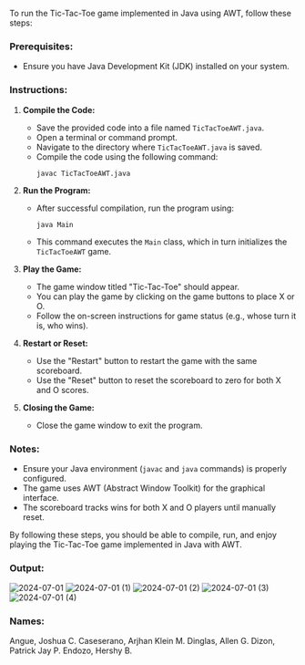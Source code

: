 To run the Tic-Tac-Toe game implemented in Java using AWT, follow these steps:

### Prerequisites:
- Ensure you have Java Development Kit (JDK) installed on your system.

### Instructions:

1. **Compile the Code:**
   - Save the provided code into a file named `TicTacToeAWT.java`.
   - Open a terminal or command prompt.
   - Navigate to the directory where `TicTacToeAWT.java` is saved.
   - Compile the code using the following command:
     ```
     javac TicTacToeAWT.java
     ```

2. **Run the Program:**
   - After successful compilation, run the program using:
     ```
     java Main
     ```
   - This command executes the `Main` class, which in turn initializes the `TicTacToeAWT` game.

3. **Play the Game:**
   - The game window titled "Tic-Tac-Toe" should appear.
   - You can play the game by clicking on the game buttons to place X or O.
   - Follow the on-screen instructions for game status (e.g., whose turn it is, who wins).

4. **Restart or Reset:**
   - Use the "Restart" button to restart the game with the same scoreboard.
   - Use the "Reset" button to reset the scoreboard to zero for both X and O scores.

5. **Closing the Game:**
   - Close the game window to exit the program.

### Notes:
- Ensure your Java environment (`javac` and `java` commands) is properly configured.
- The game uses AWT (Abstract Window Toolkit) for the graphical interface.
- The scoreboard tracks wins for both X and O players until manually reset.

By following these steps, you should be able to compile, run, and enjoy playing the Tic-Tac-Toe game implemented in Java with AWT.

### Output:
![2024-07-01](https://github.com/Fukumeann/TicTacToeAWT/assets/174181792/452b7562-9b3b-485a-b72e-caa96d1e8942)
![2024-07-01 (1)](https://github.com/Fukumeann/TicTacToeAWT/assets/174181792/e38c8bce-1495-4817-ba41-1919a36ffb06)
![2024-07-01 (2)](https://github.com/Fukumeann/TicTacToeAWT/assets/174181792/cbfa647f-8819-48b2-aa6c-4d195c1fa27e)
![2024-07-01 (3)](https://github.com/Fukumeann/TicTacToeAWT/assets/174181792/34e7e083-ede1-4af6-bd82-e33632f4c902)
![2024-07-01 (4)](https://github.com/Fukumeann/TicTacToeAWT/assets/174181792/083ad564-8d7d-4646-b1b3-ce195b711aae)

### Names:
Angue, Joshua C.
Caseserano, Arjhan Klein M.
Dinglas, Allen G.
Dizon, Patrick Jay P.
Endozo, Hershy B.
